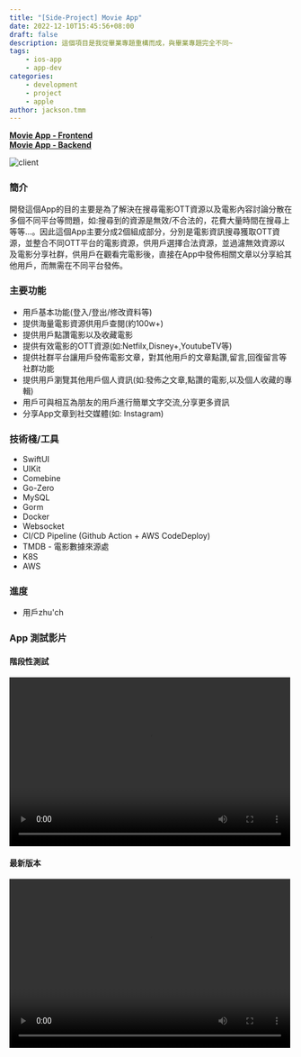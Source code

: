 ```yaml
---
title: "[Side-Project] Movie App"
date: 2022-12-10T15:45:56+08:00
draft: false
description: 這個項目是我從畢業專題重構而成，與畢業專題完全不同~
tags: 
    - ios-app
    - app-dev
categories: 
    - development
    - project
    - apple
author: jackson.tmm
---
```


[**Movie App - Frontend**](https://github.com/RyanTokManMokMTM/MovieAppSwiftUI.git)   
[**Movie App - Backend**](https://github.com/RyanTokManMokMTM/movie-server)

![client](/images/ott_app/movie-app/AppImg.png)

### 簡介
開發這個App的目的主要是為了解決在搜尋電影OTT資源以及電影內容討論分散在多個不同平台等問題，如:搜尋到的資源是無效/不合法的，花費大量時間在搜尋上等等...。因此這個App主要分成2個組成部分，分別是電影資訊搜尋獲取OTT資源，並整合不同OTT平台的電影資源，供用戶選擇合法資源，並過濾無效資源以及電影分享社群，供用戶在觀看完電影後，直接在App中發佈相關文章以分享給其他用戶，而無需在不同平台發佈。

### 主要功能
* 用戶基本功能(登入/登出/修改資料等)
* 提供海量電影資源供用戶查閱(約100w+)
* 提供用戶點讚電影以及收藏電影
* 提供有效電影的OTT資源(如:Netfilx,Disney+,YoutubeTV等)
* 提供社群平台讓用戶發佈電影文章，對其他用戶的文章點讚,留言,回復留言等社群功能
* 提供用戶瀏覽其他用戶個人資訊(如:發佈之文章,點讚的電影,以及個人收藏的專輯)
* 用戶可與相互為朋友的用戶進行簡單文字交流,分享更多資訊
* 分享App文章到社交媒體(如: Instagram)


### 技術棧/工具
* SwiftUI
* UIKit
* Comebine
* Go-Zero
* MySQL
* Gorm
* Docker
* Websocket
* CI/CD Pipeline (Github Action + AWS CodeDeploy)
* TMDB - 電影數據來源處
* K8S
* AWS

### 進度
* 用戶zhu'ch


### App 測試影片

#### 階段性測試
<video src="/videos/ott-app.mov" controls="controls" width="500" height="300"></video> 

#### 最新版本
<video src="/videos/final-version.mp4" controls="controls" width="500" height="300"></video> 
